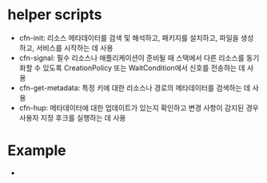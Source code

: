 # helper scripts
* cfn-init: 리소스 메타데이터를 검색 및 해석하고, 패키지를 설치하고, 파일을 생성하고, 서비스를 시작하는 데 사용
* cfn-signal: 필수 리소스나 애플리케이션이 준비될 때 스택에서 다른 리소스를 동기화할 수 있도록 CreationPolicy 또는 WaitCondition에서 신호를 전송하는 데 사용
* cfn-get-metadata: 특정 키에 대한 리소스나 경로의 메타데이터를 검색하는 데 사용
* cfn-hup: 메타데이터에 대한 업데이트가 있는지 확인하고 변경 사항이 감지된 경우 사용자 지정 후크를 실행하는 데 사용

# Example
* 
